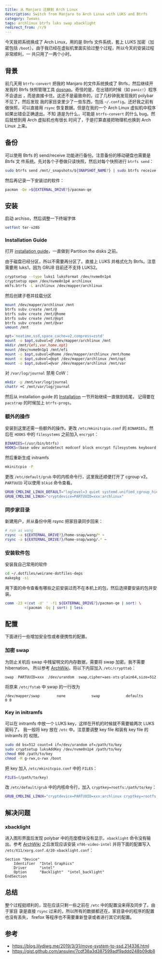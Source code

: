 ```yaml
---
title: 从 Manjaro 迁移到 Arch Linux
description: Switch from Manjaro to Arch Linux with LUKS and Btrfs
category: Tweaks
tags: archlinux btrfs luks swap xbacklight
redirect_from: /r/9
---
```


今天我把系统换成了 Arch Linux，用的是 Btrfs 文件系统，套上 LUKS 加密（加密包括
`/boot`）。由于我已经在虚拟机里面实验过整个过程，所以今天的安装过程非常顺利，一
共只用了一两个小时。

## 背景

前几天用 `btrfs-convert` 把我的 Manjaro 的文件系统换成了 Btrfs，然后继续开发我的
Btrfs 快照管理工具 [dosnap][]。奇怪的是，在出错的时候（如 `panic!`）程序不会退出
，而是直接卡住。这还不是最致命的，过了几秒钟我发现我的 polybar 不见了，然后发现
我的家目录里少了一些东西，包括 `~/.config`。还好我之前有做快照，可以直接用
`rsync` 恢复数据。但是在我的一个 Arch Linux 虚拟机中程序如果出错会正确退出。不知
道是为什么，可能是 `btrfs-convert` 的什么 bug。然后就想到用 Arch 虚拟机也有很长
时间了，于是打算直接把物理机也换到 Arch Linux 上来。

[dosnap]: https://github.com/weirane/dosnap/

## 备份

可以使用 Btrfs 的 send/receive 功能进行备份。注意备份的移动硬盘也需要是 Btrfs 文
件系统。先对各个子卷做只读快照，然后对每个快照进行 `btrfs send`：

```sh
sudo btrfs send /mnt/_snapshots/${SNAPSHOT_NAME?} | sudo btrfs receive ${EXTERNAL_DRIVE?}
```

然后再记录一下安装过的软件：
```sh
pacman -Qe >${EXTERNAL_DRIVE?}/pacman-qe
```

## 安装

启动 archiso，然后调整一下终端字体
```sh
setfont ter-v28b
```

### Installation Guide

打开 [installation guide][arch-ig]，一直做到 Partition the disks 之前。

由于磁盘已经分区，所以不需要再分区了。直接上 LUKS 并格式化为 Btrfs。注意需要用
luks1，因为 GRUB 目前还不支持 LUKS2。
```sh
cryptsetup --type luks1 luksFormat /dev/nvme0n1p4
cryptsetup open /dev/nvme0n1p4 archlinux
mkfs.btrfs -L archlinux /dev/mapper/archlinux
```

然后创建子卷并挂载分区
```sh
mount /dev/mapper/archlinux /mnt
btrfs subv create /mnt/@
btrfs subv create /mnt/@home
btrfs subv create /mnt/@opt
btrfs subv create /mnt/@var
umount /mnt

opt='noatime,ssd,space_cache=v2,compress=zstd'
mount -o $opt,subvol=@ /dev/mapper/archlinux /mnt
mkdir /mnt/{efi,var,home,opt}
mount /dev/nvme0n1p1 /mnt/efi
mount -o $opt,subvol=@home /dev/mapper/archlinux /mnt/home
mount -o $opt,subvol=@opt /dev/mapper/archlinux /mnt/opt
mount -o $opt,subvol=@var /dev/mapper/archlinux /mnt/var
```

对 `/var/log/journal` 禁用 CoW：
```sh
mkdir -p /mnt/var/log/journal
chattr +C /mnt/var/log/journal
```

然后从 installation guide 的 [Installation][ig-inst] 一节开始继续一直做到结尾，
记得要在 `pacstrap` 的时候加上 `btrfs-progs`。

[ig-inst]: https://wiki.archlinux.org/index.php/installation_guide#Installation

### 额外的操作

安装到这里还需一些额外的操作。更改 `/etc/mkinitcpio.conf` 的 `BINARIES`，然后在
`HOOKS` 中的 `filesystems` 之前加入 `encrypt`：
```bash
BINARIES=(/usr/bin/btrfs)
HOOKS=(base udev autodetect modconf block encrypt filesystems keyboard fsck)
```
然后重新生成 initramfs
```sh
mkinitcpio -P
```

更改 `/etc/default/grub` 中的内核命令行，这里我还顺便打开了 cgroup v2。
`PARTUUID` 可以使用 `blkid` 命令查看。
```sh
GRUB_CMDLINE_LINUX_DEFAULT="loglevel=3 quiet systemd.unified_cgroup_hierarchy=1"
GRUB_CMDLINE_LINUX="cryptdevice=PARTUUID=xxx:archlinux"
```

[arch-ig]: https://wiki.archlinux.org/index.php/installation_guide

### 同步家目录

新建用户，并从备份中用 rsync 把家目录同步回来：
```sh
# run as wang
rsync -a ${EXTERNAL_DRIVE?}/home-snap/wang/* ~
rsync -a ${EXTERNAL_DRIVE?}/home-snap/wang/.* ~
```

### 安装软件包

安装我自己常用的软件
```sh
cd ~/.dotfiles/weirane-dotfiles-deps
makepkg -si
```

用下面的命令查看有哪些之前安装过而不在本机上的包，然后选择要安装的包并安装。
```sh
comm -23 <(cut -d' ' -f1 ${EXTERNAL_DRIVE?}/pacman-qe | sort) \
         <(pacman -Qq | sort) | less
```

## 配置

下面进行一些增加安全性或者便携性的配置。

### 加密 swap

为防止关机后 swap 中残留明文的内存数据，需要将 swap 加密。我不需要 hibernation，
所以参考 [ArchWiki][archwiki-swap]，将以下内容加入 `/etc/crypttab`：
```
swap  PARTUUID=xxx  /dev/urandom  swap,cipher=aes-xts-plain64,size=512
```

将原来 `/etc/fstab` 中 swap 的一行改为
```
/dev/mapper/swap        none            swap            defaults        0 0
```

[archwiki-swap]: https://wiki.archlinux.org/index.php/Dm-crypt/Swap_encryption#Without_suspend-to-disk_support

### Key in initramfs

可以在 initramfs 中放一个 LUKS key，这样在开机的时候就不需要输两次 LUKS 密码了。
我一般将 key 放在 `/etc` 中。注意要调整 key file 和装有 key file 的 initramfs 的
权限。

```sh
sudo dd bs=512 count=4 if=/dev/urandom of=/path/to/key
sudo cryptsetup luksAddKey /dev/nvme0n1p4 /path/to/key
chmod 000 /path/to/key
chmod -R g-rwx,o-rwx /boot
```

把 key 加入 `/etc/mkinitcpio.conf` 中的 `FILES`：
```bash
FILES=(/path/to/key)
```

改 `/etc/default/grub` 中的内核命令行，加入 `cryptkey=rootfs:/path/to/key`：
```sh
GRUB_CMDLINE_LINUX="cryptdevice=PARTUUID=xxx:archlinux cryptkey=rootfs:/path/to/key"
```

## 解决问题

### xbacklight

进入图形界面后发现 polybar 中的亮度模块没有显示，`xbacklight` 命令没有输出。参考
[ArchWiki][aw-backlight] 之后发现应该安装 `xf86-video-intel` 并将下面的配置写入
`/etc/X11/xorg.conf.d/20-xbacklight.conf`：
```
Section "Device"
    Identifier  "Intel Graphics"
    Driver      "intel"
    Option      "Backlight"  "intel_backlight"
EndSection
```

[aw-backlight]: https://wiki.archlinux.org/index.php/Backlight#xbacklight

## 总结

整个过程挺顺利的，现在应该只剩一些之前在 `/etc` 中的配置没来得及同步了。由于家目
录是直接 `rsync` 过来的，所以所有的数据都还在，家目录中的程序的配置也没有丢失，
firefox 等程序也不需要重新登录或者进行其它的配置。

## 参考

- <https://blog.lilydjwg.me/2019/3/31/move-system-to-ssd.214336.html>
- <https://gist.github.com/ansulev/7cdf38a3d387599adf9addd248b09db8>
